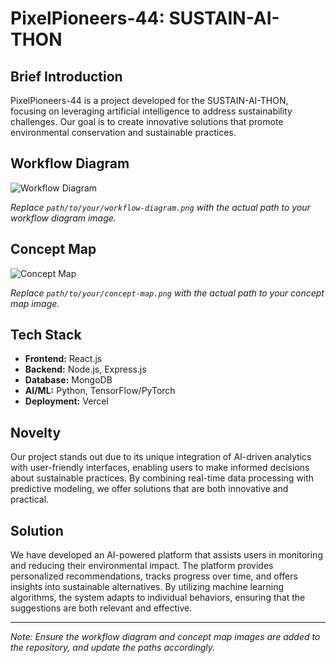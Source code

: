 # PixelPioneers-44: SUSTAIN-AI-THON

## Brief Introduction

PixelPioneers-44 is a project developed for the SUSTAIN-AI-THON, focusing on leveraging artificial intelligence to address sustainability challenges. Our goal is to create innovative solutions that promote environmental conservation and sustainable practices.

## Workflow Diagram

![Workflow Diagram](path/to/your/workflow-diagram.png)

*Replace `path/to/your/workflow-diagram.png` with the actual path to your workflow diagram image.*

## Concept Map

![Concept Map](path/to/your/concept-map.png)

*Replace `path/to/your/concept-map.png` with the actual path to your concept map image.*

## Tech Stack

- **Frontend:** React.js
- **Backend:** Node.js, Express.js
- **Database:** MongoDB
- **AI/ML:** Python, TensorFlow/PyTorch
- **Deployment:** Vercel

## Novelty

Our project stands out due to its unique integration of AI-driven analytics with user-friendly interfaces, enabling users to make informed decisions about sustainable practices. By combining real-time data processing with predictive modeling, we offer solutions that are both innovative and practical.

## Solution

We have developed an AI-powered platform that assists users in monitoring and reducing their environmental impact. The platform provides personalized recommendations, tracks progress over time, and offers insights into sustainable alternatives. By utilizing machine learning algorithms, the system adapts to individual behaviors, ensuring that the suggestions are both relevant and effective.

---

*Note: Ensure the workflow diagram and concept map images are added to the repository, and update the paths accordingly.*
